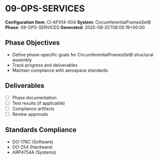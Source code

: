 # 09-OPS-SERVICES

**Configuration Item**: CI-AF014-004
**System**: CircumferentialFramesSetB
**Phase**: 09-OPS-SERVICES
**Generated**: 2025-08-25T08:05:19+00:00

## Phase Objectives
- Define phase-specific goals for CircumferentialFramesSetB structural assembly
- Track progress and deliverables
- Maintain compliance with aerospace standards

## Deliverables
- [ ] Phase documentation
- [ ] Test results (if applicable)
- [ ] Compliance artifacts
- [ ] Review approvals

## Standards Compliance
- DO-178C (Software)
- DO-254 (Hardware)
- ARP4754A (Systems)

